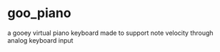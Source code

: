# goo_piano
a gooey virtual piano keyboard made to support note velocity through analog keyboard input
